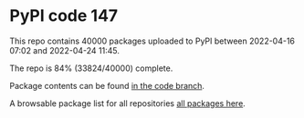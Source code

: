 # PyPI code 147

This repo contains 40000 packages uploaded to PyPI between 
2022-04-16 07:02 and 2022-04-24 11:45.

The repo is 84% (33824/40000) complete.

Package contents can be found [in the code branch](https://github.com/pypi-data/pypi-mirror-147/tree/code/packages).

A browsable package list for all repositories [all packages here](https://pypi-data.github.io/website/repositories/pypi-mirror-147).


